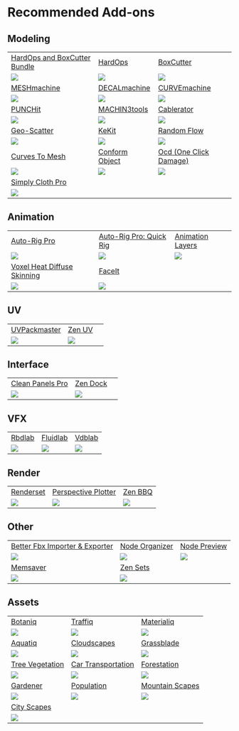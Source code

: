 # Recommended Add-ons
## Modeling
| | | |
|---|---|---|
|  [HardOps and BoxCutter Bundle](https://blendermarket.com/products/hard-ops--boxcutter-ultimate-bundle?ref=1462 "The ultimate hard surface suite.") | [HardOps](https://blendermarket.com/products/hardopsofficial?ref=1462 "The number #1 hard surface modelling toolkit.") | [BoxCutter](https://blendermarket.com/products/boxcutter?ref=1462 "The number #1 boolean cutter.")  |
|  [![](https://d1231c29xbpffx.cloudfront.net/store/product/152952/image/largef-752ed9a6d26ee269a4911c796878ba42.png)](https://blendermarket.com/products/hard-ops--boxcutter-ultimate-bundle?ref=1462 "The ultimate hard surface suite.") | [![](https://d1231c29xbpffx.cloudfront.net/store/product/100308/image/largef-e047eaaab7d686a70de63123ddac3a0e.png)](https://blendermarket.com/products/hardopsofficial?ref=1462 "The number #1 hard surface modelling toolkit.") | [![](https://d1231c29xbpffx.cloudfront.net/store/product/112542/image/largef-d2bc93be15da27645cb282ee7fe299d5.png)](https://blendermarket.com/products/boxcutter?ref=1462 "The number #1 boolean cutter.")  |
|  [MESHmachine](https://blendermarket.com/products/meshmachine?ref=1462 "MESHmachine is a blender mesh modeling addon with a focus on hard surface work without subdivision surfaces.") | [DECALmachine](https://blendermarket.com/products/decalmachine?ref=1462 "DECALmachine is a blender addon, which through mesh Decals, allows for surface detailing in a very non-committal, non-destructive, UV-less way. As such it represents an alternative approach to hard surface texturing.") | [CURVEmachine](https://blendermarket.com/products/curvemachine?ref=1462 "CURVEmachine can be seen as MESHmachine's little brother. It aims to make POLY Curve editing more flexible, and like MM's fillet toolset, makes working with curve radii/arcs and non-circular blends essentially non-destructive.")  |
|  [![](https://d1231c29xbpffx.cloudfront.net/store/product/152364/image/8d114123771afffb69ad61e536a4f1c5.jpg)](https://blendermarket.com/products/meshmachine?ref=1462 "MESHmachine is a blender mesh modeling addon with a focus on hard surface work without subdivision surfaces.") | [![](https://d1231c29xbpffx.cloudfront.net/store/product/151196/image/b16b93ee0ae4e0392138f866e9f20079.jpg)](https://blendermarket.com/products/decalmachine?ref=1462 "DECALmachine is a blender addon, which through mesh Decals, allows for surface detailing in a very non-committal, non-destructive, UV-less way. As such it represents an alternative approach to hard surface texturing.") | [![](https://d1231c29xbpffx.cloudfront.net/store/product/191858/image/3c77cdb29a65f0706c9b3defa015bd20.jpg)](https://blendermarket.com/products/curvemachine?ref=1462 "CURVEmachine can be seen as MESHmachine's little brother. It aims to make POLY Curve editing more flexible, and like MM's fillet toolset, makes working with curve radii/arcs and non-circular blends essentially non-destructive.")  |
|  [PUNCHit](https://blendermarket.com/products/punchit?ref=1462 "PUNCHit is a dedicated, single-purpose blender addon featuring a negative manifold extrusion tool, that attempts to work more reliably and be more flexible, than Blender's native manifold extrusion.") | [MACHIN3tools](https://blendermarket.com/products/machin3tools?ref=1462 "MACHIN3tools is a continuously evolving collection of blender tools and pie menus in a single customizable package.") | [Cablerator](https://blendermarket.com/products/cbl?ref=1462 "Cablerator is a tool for creating and editing hanging cables.")  |
|  [![](https://d1231c29xbpffx.cloudfront.net/store/product/174491/image/db92f4d9d213f7c1b93f5ffe2339ce1d.jpg)](https://blendermarket.com/products/punchit?ref=1462 "PUNCHit is a dedicated, single-purpose blender addon featuring a negative manifold extrusion tool, that attempts to work more reliably and be more flexible, than Blender's native manifold extrusion.") | [![](https://d1231c29xbpffx.cloudfront.net/store/product/153574/image/8cd05c6a57bb00eb49dcc97656d4e514.jpg)](https://blendermarket.com/products/machin3tools?ref=1462 "MACHIN3tools is a continuously evolving collection of blender tools and pie menus in a single customizable package.") | [![](https://d1231c29xbpffx.cloudfront.net/store/product/159819/image/ed4010eb72d542c86f31a10b08220d83.jpg)](https://blendermarket.com/products/cbl?ref=1462 "Cablerator is a tool for creating and editing hanging cables.")  |
|  [Geo-Scatter](https://blendermarket.com/products/scatter?ref=1462 "The #1 scattering add-on for Blender.") | [KeKit](https://blendermarket.com/products/kekit?ref=1462 "The Add-On provides extensive options for customizing & optimizing workflows.") | [Random Flow](https://blendermarket.com/products/random-flow?ref=1462 "Random Flow is a random mesh generator designed for fast and easy hard surface prototyping and concept art.")  |
|  [![](https://d1231c29xbpffx.cloudfront.net/store/product/156436/image/1a334d3ce44a9b97293b4c8d932b33a0.jpg)](https://blendermarket.com/products/scatter?ref=1462 "The #1 scattering add-on for Blender.") | [![](https://d1231c29xbpffx.cloudfront.net/store/product/189978/image/3b5ed871a20cc514b9dc7d076b5927d1.png)](https://blendermarket.com/products/kekit?ref=1462 "The Add-On provides extensive options for customizing & optimizing workflows.") | [![](https://d1231c29xbpffx.cloudfront.net/store/product/169473/image/4b4c01598e1e4271a4167d8b2055f4ca.png)](https://blendermarket.com/products/random-flow?ref=1462 "Random Flow is a random mesh generator designed for fast and easy hard surface prototyping and concept art.")  |
|  [Curves To Mesh](https://blendermarket.com/products/curves-to-mesh?ref=1462 "Curves to Mesh is an add-on for experienced 3D modellers who need to create mesh surfaces from bezier curves.") | [Conform Object](https://blendermarket.com/products/conform-object?ref=1462 "For any 3D modeler that needs to project smaller objects onto a larger object surface in one direction.") | [Ocd (One Click Damage)](https://blendermarket.com/products/ocd?ref=1462 "This ultimate tool adds realistic wear with just a click. Choose your model, adjust, and instantly enjoy a highly detailed, lifelike asset.")  |
|  [![](https://d1231c29xbpffx.cloudfront.net/store/product/152072/image/0d3c0f474aee38d1063bbfeb4ac5ebb9.jpg)](https://blendermarket.com/products/curves-to-mesh?ref=1462 "Curves to Mesh is an add-on for experienced 3D modellers who need to create mesh surfaces from bezier curves.") | [![](https://d1231c29xbpffx.cloudfront.net/store/product/169912/image/677cfa9f306d46e931973c3d787fba84.jpg)](https://blendermarket.com/products/conform-object?ref=1462 "For any 3D modeler that needs to project smaller objects onto a larger object surface in one direction.") | [![](https://d1231c29xbpffx.cloudfront.net/store/product/173794/image/f69bdfca9c9a721f08a949a586c1c1d3.png)](https://blendermarket.com/products/ocd?ref=1462 "This ultimate tool adds realistic wear with just a click. Choose your model, adjust, and instantly enjoy a highly detailed, lifelike asset.")  |
|  [Simply Cloth Pro](https://blendermarket.com/products/simply-cloth?ref=1462 "Simply Cloth Pro is the must-have tool for expediting cloth-related tasks in Blender.") || |
|  [![](https://d1231c29xbpffx.cloudfront.net/store/product/157700/image/12e2f65ab9bed17d7df19829ee882214.jpg)](https://blendermarket.com/products/simply-cloth?ref=1462 "Simply Cloth Pro is the must-have tool for expediting cloth-related tasks in Blender.") || |

## Animation
| | | |
|---|---|---|
|  [Auto-Rig Pro](https://blendermarket.com/products/auto-rig-pro?ref=1462 "Auto-Rig Pro is an addon for Blender to rig characters, retarget animations, and provide Fbx/Gltf export, with settings for Unity, Unreal Engine, Godot.") | [Auto-Rig Pro: Quick Rig](https://blendermarket.com/products/auto-rig-pro-quick-rig?ref=1462 "Quick Rig turns rapidly any skeleton + mesh into a full Auto-Rig Pro armature with controllers ready for animation, including weights preservation, IK-FK generation, animation support.") | [Animation Layers](https://blendermarket.com/products/animation-layers?ref=1462 "Edit your animation or mocap data quickly using a standard animation layers UI and workflow directly in your 3D viewport with an extra layers functionality.")  |
|  [![](https://d1231c29xbpffx.cloudfront.net/store/product/126738/image/largef-42f6406879e3062550334fabb9c59557.jpg)](https://blendermarket.com/products/auto-rig-pro?ref=1462 "Auto-Rig Pro is an addon for Blender to rig characters, retarget animations, and provide Fbx/Gltf export, with settings for Unity, Unreal Engine, Godot.") | [![](https://d1231c29xbpffx.cloudfront.net/store/product/161882/image/6cd57bacdf890691c81904aa7fe63256.jpg)](https://blendermarket.com/products/auto-rig-pro-quick-rig?ref=1462 "Quick Rig turns rapidly any skeleton + mesh into a full Auto-Rig Pro armature with controllers ready for animation, including weights preservation, IK-FK generation, animation support.") | [![](https://d1231c29xbpffx.cloudfront.net/store/product/158788/image/49beb35ffb5efb627c7933b5aafd671b.jpg)](https://blendermarket.com/products/animation-layers?ref=1462 "Edit your animation or mocap data quickly using a standard animation layers UI and workflow directly in your 3D viewport with an extra layers functionality.")  |
|  [Voxel Heat Diffuse Skinning](https://blendermarket.com/products/voxel-heat-diffuse-skinning?ref=1462 "Skinning add-on for generating perfect vertex weights.") | [FaceIt](https://blendermarket.com/products/faceit?ref=1462 "Faceit is an all-in-one facial rigging, motion capture and animation add-on.") | |
|  [![](https://d1231c29xbpffx.cloudfront.net/store/product/151551/image/largef-2c817681401660b6e3b02ff9c49c9e70.png)](https://blendermarket.com/products/voxel-heat-diffuse-skinning?ref=1462 "Skinning add-on for generating perfect vertex weights.") | [![](https://d1231c29xbpffx.cloudfront.net/store/product/159940/image/e84f95ec14293d6f9bea45296f4a9971.png)](https://blendermarket.com/products/faceit?ref=1462 "Faceit is an all-in-one facial rigging, motion capture and animation add-on.") | |

## UV
| | | |
|---|---|---|
|  [UVPackmaster](https://blendermarket.com/products/uvpackmaster?ref=1462 "Best UV Packer for Blender. Supported by the Zen UV addon.") | [Zen UV](https://blendermarket.com/products/zen-uv "Professional add-on for creating UVs in Blender") | |
|  [![](https://d1231c29xbpffx.cloudfront.net/store/product/162408/image/48f69635dcf493c4d212a83faf35e8ed.png)](https://blendermarket.com/products/uvpackmaster?ref=1462 "Best UV Packer for Blender. Supported by the Zen UV addon.") | [![](https://d1231c29xbpffx.cloudfront.net/store/product/159166/image/c08285a185569ea8fb1ad55673abeef7.jpg)](https://blendermarket.com/products/zen-uv "Professional add-on for creating UVs in Blender") | |

## Interface
| | | |
|---|---|---|
|  [Clean Panels Pro](https://blendermarket.com/products/clean-panels-pro?ref=1462 "Organize Add-on in N-Panel.") | [Zen Dock](https://blendermarket.com/products/zen-dock "Window bar add-on for managing Areas in One Click!") | |
|  [![](https://d1231c29xbpffx.cloudfront.net/store/product/197790/image/2ce662e8fdcdb4a8c739505e32046b33.png)](https://blendermarket.com/products/clean-panels-pro?ref=1462 "Organize Add-on in N-Panel.") | [![](https://d1231c29xbpffx.cloudfront.net/store/product/200056/image/1d45be7ed095c0792231e5fb0dec702a.jpg)](https://blendermarket.com/products/zen-dock "Window bar add-on for managing Areas in One Click!") | |

## VFX
| | | |
|---|---|---|
|  [Rbdlab](https://blendermarket.com/products/rbdlab?ref=1462 "RBDLab MetalSoft is a revolutionary tool for Blender. From fracturing objects, destroying them and creating details with debris, dust and smoke, to deforming metal, creating cloth, softbodies.") | [Fluidlab](https://blendermarket.com/products/fluidlab?ref=1462 "FluidLab is a powerful tool for generating realistic simulations of fluids, viscous bodies, slimes and other fluids.") | [Vdblab](https://blendermarket.com/products/vdblab?ref=1462 "VDBLab is a powerful tool for creating explosions.")  |
|  [![](https://d1231c29xbpffx.cloudfront.net/store/product/166454/image/86fe92ae7bc7358807554abaefe0bd0f.jpg)](https://blendermarket.com/products/rbdlab?ref=1462 "RBDLab MetalSoft is a revolutionary tool for Blender. From fracturing objects, destroying them and creating details with debris, dust and smoke, to deforming metal, creating cloth, softbodies.") | [![](https://d1231c29xbpffx.cloudfront.net/store/product/206488/image/5fd67e5831ee55e3b422d19d7270596a.jpg)](https://blendermarket.com/products/fluidlab?ref=1462 "FluidLab is a powerful tool for generating realistic simulations of fluids, viscous bodies, slimes and other fluids.") | [![](https://d1231c29xbpffx.cloudfront.net/store/product/186319/image/fe0a02fb954d68763f82e589ccfe86f7.jpg)](https://blendermarket.com/products/vdblab?ref=1462 "VDBLab is a powerful tool for creating explosions.")  |

## Render
| | | |
|---|---|---|
|  [Renderset](https://blendermarket.com/products/render-manager-addon-renderset?ref=1462 "Change Render context of your scene with a click of a button!") | [Perspective Plotter](https://blendermarket.com/products/perspective-plotter?ref=1462 "Match a camera to an image with Perspective Plotter, an interactive Blender add-on for modelers, architects and artists. This is useful for creating 3D models from 2D sketches, matching a 3D scene to a 2D photo, or animating a camera dynamically.") | [Zen BBQ](https://blendermarket.com/products/zen-bbq "Zen BBQ is an add-on for creating, adjusting, and visualizing Bevels in a couple of clicks!")  |
|  [![](https://d1231c29xbpffx.cloudfront.net/store/product/159856/image/75eb50fbcf76612ead21ed542807f519.jpg)](https://blendermarket.com/products/render-manager-addon-renderset?ref=1462 "Change Render context of your scene with a click of a button!") | [![](https://d1231c29xbpffx.cloudfront.net/store/product/174724/image/da775dbaefdd553d335d076cdeb85a04.jpg)](https://blendermarket.com/products/perspective-plotter?ref=1462 "Match a camera to an image with Perspective Plotter, an interactive Blender add-on for modelers, architects and artists. This is useful for creating 3D models from 2D sketches, matching a 3D scene to a 2D photo, or animating a camera dynamically.") | [![](https://d1231c29xbpffx.cloudfront.net/store/product/175731/image/c6f7a2a476ed60e8cd84db8f73b17e4b.jpg)](https://blendermarket.com/products/zen-bbq "Zen BBQ is an add-on for creating, adjusting, and visualizing Bevels in a couple of clicks!")  |

## Other
| | | |
|---|---|---|
|  [Better Fbx Importer & Exporter](https://blendermarket.com/products/better-fbx-importer--exporter?ref=1462 "The add-on is compatible with all FBX versions, from ASCII to binary, from FBX 5.3 to FBX 2020.") | [Node Organizer](https://blendermarket.com/products/node-organizer?ref=1462 "This addon utilizes our unique algorithm to automatically organize your selected nodes.") | [Node Preview](https://blendermarket.com/products/node-preview?ref=1462 "This addon displays rendered thumbnails above shader nodes.")  |
|  [![](https://d1231c29xbpffx.cloudfront.net/store/product/155439/image/largef-9b75f8f57ddb5e5aa6523171a6076c21.png)](https://blendermarket.com/products/better-fbx-importer--exporter?ref=1462 "The add-on is compatible with all FBX versions, from ASCII to binary, from FBX 5.3 to FBX 2020.") | [![](https://d1231c29xbpffx.cloudfront.net/store/product/205317/image/f22f66e9fe48f13620133ddd6e8fab0c.jpg)](https://blendermarket.com/products/node-organizer?ref=1462 "This addon utilizes our unique algorithm to automatically organize your selected nodes.") | [![](https://d1231c29xbpffx.cloudfront.net/store/product/165231/image/8910358a88d22add238761ad14eb9a95.jpg)](https://blendermarket.com/products/node-preview?ref=1462 "This addon displays rendered thumbnails above shader nodes.")  |
|  [Memsaver](https://blendermarket.com/products/memsaver-scene-memory-optimizer?ref=1462 "Memsaver is an add-on for reducing scene VRAM consumption.") | [Zen Sets](https://blendermarket.com/products/zen-sets "Zen Sets is an add-on for creating, managing, and visualizing native Vertex Groups, Face Maps and custom Zen Sets Groups based on Objects, Collections and Mesh Elements selection.") | |
|  [![](https://d1231c29xbpffx.cloudfront.net/store/product/190202/image/039a1e72b797574f1d5d980365fe259f.jpg)](https://blendermarket.com/products/memsaver-scene-memory-optimizer?ref=1462 "Memsaver is an add-on for reducing scene VRAM consumption.") | [![](https://d1231c29xbpffx.cloudfront.net/store/product/170722/image/ae6ab935f1528eb45b9731a02b6a749f.jpg)](https://blendermarket.com/products/zen-sets "Zen Sets is an add-on for creating, managing, and visualizing native Vertex Groups, Face Maps and custom Zen Sets Groups based on Objects, Collections and Mesh Elements selection.") | |

## Assets
| | | |
|---|---|---|
|  [Botaniq](https://blendermarket.com/products/botaniq-trees?ref=1462 "Tree library botaniq is an ever-expanding library of optimized & realistic 3D vegetation - mostly trees and grass.") | [Traffiq](https://blendermarket.com/products/car-library-traffiq-vehicles-for-blender?ref=1462 "Car Library - Rigged Cars, Contemporary Cars, Old Cars.") | [Materialiq](https://blendermarket.com/products/materialiq?ref=1462 "370+ adjustable materials. 12 categories.")  |
|  [![](https://d1231c29xbpffx.cloudfront.net/store/product/155360/image/b960f6328863c58425eb7c365e6fe000.jpg)](https://blendermarket.com/products/botaniq-trees?ref=1462 "Tree library botaniq is an ever-expanding library of optimized & realistic 3D vegetation - mostly trees and grass.") | [![](https://d1231c29xbpffx.cloudfront.net/store/product/158971/image/80eb8fcd651118ff61f143eed3fd5e50.jpg)](https://blendermarket.com/products/car-library-traffiq-vehicles-for-blender?ref=1462 "Car Library - Rigged Cars, Contemporary Cars, Old Cars.") | [![](https://d1231c29xbpffx.cloudfront.net/store/product/153769/image/14fb59e2ade93b80e3aaeabd758b3808.jpg)](https://blendermarket.com/products/materialiq?ref=1462 "370+ adjustable materials. 12 categories.")  |
|  [Aquatiq](https://blendermarket.com/products/aquatiq-water-library?ref=1462 "Add water effects to your scene super quickly with Aquatiq.") | [Cloudscapes](https://blendermarket.com/products/cloudscapes?ref=1462 "CloudScapes is a photorealistic 3D volumetric clouds library for Blender in VDB format. It includes 18 categories of clouds and more than 390 different clouds according to the real clouds with explosion and more.") | [Grassblade](https://blendermarket.com/products/grassblade?ref=1462 "It's a complete and easy-to-use solution for designers, Archviz and CG Artists who need to create photoreal lawns, grasslands, fields or meadows with ease.")  |
|  [![](https://d1231c29xbpffx.cloudfront.net/store/product/175272/image/c6f46049e682307dae60be266e2c6687.jpg)](https://blendermarket.com/products/aquatiq-water-library?ref=1462 "Add water effects to your scene super quickly with Aquatiq.") | [![](https://d1231c29xbpffx.cloudfront.net/store/product/187472/image/402438c64f146a99bc78474440950a90.jpg)](https://blendermarket.com/products/cloudscapes?ref=1462 "CloudScapes is a photorealistic 3D volumetric clouds library for Blender in VDB format. It includes 18 categories of clouds and more than 390 different clouds according to the real clouds with explosion and more.") | [![](https://d1231c29xbpffx.cloudfront.net/store/product/168512/image/c64a641705e4ebaabf3842332ba5d8b8.jpg)](https://blendermarket.com/products/grassblade?ref=1462 "It's a complete and easy-to-use solution for designers, Archviz and CG Artists who need to create photoreal lawns, grasslands, fields or meadows with ease.")  |
|  [Tree Vegetation](https://blendermarket.com/products/vegetation-tree-addon-animation?ref=1462 "Tree Vegetation is an addon for Blender, compatible with Eevee and Cycles. It contains a big library of diverse and varied plants, trees, shrubs, tropical plants, tree hedges, ornamental plants, garden plants, rock.") | [Car Transportation](https://blendermarket.com/products/transportation?ref=1462 "Transportation is a complete Blender add-on that does not only help manage a huge library of HD vehicles and cars rigged on Blender. but also, shaders, hdri and backplates.") | [Forestation](https://blendermarket.com/products/forestation?ref=1462 "Forestation addon for Blender is a production tool for designers, CGartist, archviz artists and many others. A large selection of 3D scanned trees is available.")  |
|  [![](https://d1231c29xbpffx.cloudfront.net/store/product/163690/image/62f407c035f2b5f2320b2ba65b7638f2.jpg)](https://blendermarket.com/products/vegetation-tree-addon-animation?ref=1462 "Tree Vegetation is an addon for Blender, compatible with Eevee and Cycles. It contains a big library of diverse and varied plants, trees, shrubs, tropical plants, tree hedges, ornamental plants, garden plants, rock.") | [![](https://d1231c29xbpffx.cloudfront.net/store/product/160024/image/cf6f811ed6240e0c1338320dac018acc.jpg)](https://blendermarket.com/products/transportation?ref=1462 "Transportation is a complete Blender add-on that does not only help manage a huge library of HD vehicles and cars rigged on Blender. but also, shaders, hdri and backplates.") | [![](https://d1231c29xbpffx.cloudfront.net/store/product/175397/image/367b9c421574eb611dc26511237bb8a5.jpg)](https://blendermarket.com/products/forestation?ref=1462 "Forestation addon for Blender is a production tool for designers, CGartist, archviz artists and many others. A large selection of 3D scanned trees is available.")  |
|  [Gardener](https://blendermarket.com/products/gardener?ref=1462 "Gardener is the new essential tool to create photorealistic bushes, hedges, and shrubs in 1 click!") | [Population](https://blendermarket.com/products/population?ref=1462 "Population is a Human crowd simulator for Blender. Populate your scenes in just a few clicks!") | [Mountain Scapes](https://blendermarket.com/products/mountainscapes?ref=1462 "Mountain Scapes contains 152 ready-to-use 3D assets. 44 HD models and 108 classic models. They are divided into different categories to suit all uses: snow-covered mountains, rocks, cliffs, green and tropical mountains.")  |
|  [![](https://d1231c29xbpffx.cloudfront.net/store/product/171066/image/2ebb96cd68d45f02e6f8f91bc19d181a.jpg)](https://blendermarket.com/products/gardener?ref=1462 "Gardener is the new essential tool to create photorealistic bushes, hedges, and shrubs in 1 click!") | [![](https://d1231c29xbpffx.cloudfront.net/store/product/180114/image/e7c2248a5bc513004c45d2c668ac5e42.jpg)](https://blendermarket.com/products/population?ref=1462 "Population is a Human crowd simulator for Blender. Populate your scenes in just a few clicks!") | [![](https://d1231c29xbpffx.cloudfront.net/store/product/201823/image/10595059d1710bdbe055fb68ecfc1533.jpg)](https://blendermarket.com/products/mountainscapes?ref=1462 "Mountain Scapes contains 152 ready-to-use 3D assets. 44 HD models and 108 classic models. They are divided into different categories to suit all uses: snow-covered mountains, rocks, cliffs, green and tropical mountains.")  |
|  [City Scapes](https://blendermarket.com/products/city-scapes?ref=1462 "City Scapes is a library of 96 ready-to-use assets. Click/drag into Blender using the Asset Browser. Quickly create a realistic background with these 3D photoscanned assets.") || |
|  [![](https://d1231c29xbpffx.cloudfront.net/store/product/204193/image/c1bd817d73f8e5887f23b34b4999224a.jpg)](https://blendermarket.com/products/city-scapes?ref=1462 "City Scapes is a library of 96 ready-to-use assets. Click/drag into Blender using the Asset Browser. Quickly create a realistic background with these 3D photoscanned assets.") || |
